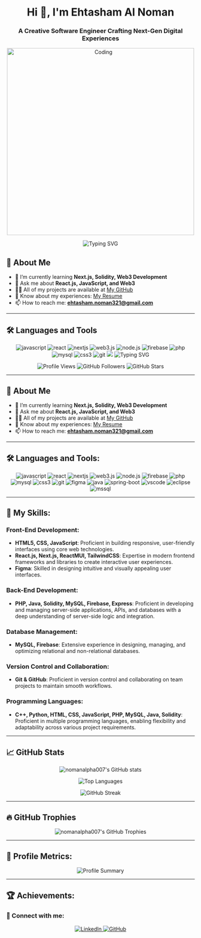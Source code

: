 <h1 align="center">Hi 👋, I'm Ehtasham Al Noman</h1>
<h3 align="center">A Creative Software Engineer Crafting Next-Gen Digital Experiences</h3>

<div align="center" style="position: relative;">
  <p align="center">
  <img src="https://media.giphy.com/media/qgQUggAC3Pfv687qPC/giphy.gif" width="500" alt="Coding" />
</p>
</div>

<p align="center">
    <img src="https://readme-typing-svg.demolab.com?font=Fira+Code&weight=500&size=21&pause=1000&color=0E75B6&center=true&vCenter=true&width=435&lines=Frontend+Developer;React.js+Enthusiast;Next.js+Learner;Web3+Explorer;Open+to+Collaboration+on+Exciting+Projects" alt="Typing SVG" />
</p>

## 💼 About Me

- 🌱 I’m currently learning **Next.js, Solidity, Web3 Development**
- 💬 Ask me about **React.js, JavaScript, and Web3**
- 👨‍💻 All of my projects are available at [My GitHub](https://github.com/NomanALPHA007)
- 📄 Know about my experiences: [My Resume](https://drive.google.com/file/d/1OawdLeBCybtN6IOJxv8IZLo6wHkpOOa4/view?usp=sharing)
- 📫 How to reach me: **ehtasham.noman321@gmail.com**

---

## 🛠️ Languages and Tools

<p align="center">
  <img src="https://img.shields.io/badge/JavaScript-F7DF1E?style=for-the-badge&logo=javascript&logoColor=black" alt="javascript" />
  <img src="https://img.shields.io/badge/React-20232A?style=for-the-badge&logo=react&logoColor=61DAFB" alt="react" />
  <img src="https://img.shields.io/badge/Next.js-000000?style=for-the-badge&logo=nextdotjs&logoColor=white" alt="nextjs" />
  <img src="https://img.shields.io/badge/Web3.js-F16822?style=for-the-badge&logo=web3.js&logoColor=white" alt="web3.js" />
  <img src="https://img.shields.io/badge/Node.js-43853D?style=for-the-badge&logo=node.js&logoColor=white" alt="node.js" />
  <img src="https://img.shields.io/badge/Firebase-FFCA28?style=for-the-badge&logo=firebase&logoColor=black" alt="firebase" />
  <img src="https://img.shields.io/badge/PHP-777BB4?style=for-the-badge&logo=php&logoColor=white" alt="php" />
  <img src="https://img.shields.io/badge/MySQL-4479A1?style=for-the-badge&logo=mysql&logoColor=white" alt="mysql" />
  <img src="https://img.shields.io/badge/CSS3-1572B6?style=for-the-badge&logo=css3&logoColor=white" alt="css3" />
  <img src="https://img.shields.io/badge/Git-F05032?style=for-the-badge&logo=git&logoColor=white" alt="git" />
  <img src="https://img.shields.io/badge/Figma-F24E1E?style=for-the-badge&logo=figma&


<p align="center">
    <img src="https://readme-typing-svg.demolab.com?font=Fira+Code&weight=500&size=21&pause=1000&color=0E75B6&center=true&vCenter=true&width=435&lines=Frontend+Developer;React.js+Enthusiast;Next.js+Learner;Web3+Explorer;Open+to+Collaboration+on+Exciting+Projects" alt="Typing SVG" />
</p>

<p align="center">
  <img src="https://komarev.com/ghpvc/?username=nomanalpha007&label=Profile%20Views&color=brightgreen&style=plastic" alt="Profile Views" />
  <img src="https://img.shields.io/github/followers/nomanalpha007?label=Followers&style=social" alt="GitHub Followers" />
  <img src="https://img.shields.io/github/stars/nomanalpha007?label=Stars&style=social" alt="GitHub Stars" />
</p>

---

## 💼 About Me

- 🌱 I’m currently learning **Next.js, Solidity, Web3 Development**
- 💬 Ask me about **React.js, JavaScript, and Web3**
- 👨‍💻 All of my projects are available at [My GitHub](https://github.com/NomanALPHA007)
- 📄 Know about my experiences: [My Resume](https://drive.google.com/file/d/1OawdLeBCybtN6IOJxv8IZLo6wHkpOOa4/view?usp=sharing)
- 📫 How to reach me: **ehtasham.noman321@gmail.com**

---

## 🛠️ Languages and Tools:

<p align="center">
  <img src="https://img.shields.io/badge/JavaScript-F7DF1E?style=for-the-badge&logo=javascript&logoColor=black" alt="javascript" />
  <img src="https://img.shields.io/badge/React-20232A?style=for-the-badge&logo=react&logoColor=61DAFB" alt="react" />
  <img src="https://img.shields.io/badge/Next.js-000000?style=for-the-badge&logo=nextdotjs&logoColor=white" alt="nextjs" />
  <img src="https://img.shields.io/badge/Web3.js-F16822?style=for-the-badge&logo=web3.js&logoColor=white" alt="web3.js" />
  <img src="https://img.shields.io/badge/Node.js-43853D?style=for-the-badge&logo=node.js&logoColor=white" alt="node.js" />
  <img src="https://img.shields.io/badge/Firebase-FFCA28?style=for-the-badge&logo=firebase&logoColor=black" alt="firebase" />
  <img src="https://img.shields.io/badge/PHP-777BB4?style=for-the-badge&logo=php&logoColor=white" alt="php" />
  <img src="https://img.shields.io/badge/MySQL-4479A1?style=for-the-badge&logo=mysql&logoColor=white" alt="mysql" />
  <img src="https://img.shields.io/badge/CSS3-1572B6?style=for-the-badge&logo=css3&logoColor=white" alt="css3" />
  <img src="https://img.shields.io/badge/Git-F05032?style=for-the-badge&logo=git&logoColor=white" alt="git" />
  <img src="https://img.shields.io/badge/Figma-F24E1E?style=for-the-badge&logo=figma&logoColor=white" alt="figma" />
  <img src="https://img.shields.io/badge/Java-007396?style=for-the-badge&logo=java&logoColor=white" alt="java" />
  <img src="https://img.shields.io/badge/Spring_Boot-6DB33F?style=for-the-badge&logo=spring-boot&logoColor=white" alt="spring-boot" />
  <img src="https://img.shields.io/badge/Visual_Studio_Code-007ACC?style=for-the-badge&logo=visual-studio-code&logoColor=white" alt="vscode" />
  <img src="https://img.shields.io/badge/Eclipse-2C2255?style=for-the-badge&logo=eclipse&logoColor=white" alt="eclipse" />
  <img src="https://img.shields.io/badge/MS_SQL_Server-CC2927?style=for-the-badge&logo=microsoft-sql-server&logoColor=white" alt="mssql" />
</p>

---

## 🚀 My Skills:

### Front-End Development:
- **HTML5, CSS, JavaScript**: Proficient in building responsive, user-friendly interfaces using core web technologies.
- **React.js, Next.js, ReactMUI, TailwindCSS**: Expertise in modern frontend frameworks and libraries to create interactive user experiences.
- **Figma**: Skilled in designing intuitive and visually appealing user interfaces.

### Back-End Development:
- **PHP, Java, Solidity, MySQL, Firebase, Express**: Proficient in developing and managing server-side applications, APIs, and databases with a deep understanding of server-side logic and integration.
  
### Database Management:
- **MySQL, Firebase**: Extensive experience in designing, managing, and optimizing relational and non-relational databases.

### Version Control and Collaboration:
- **Git & GitHub**: Proficient in version control and collaborating on team projects to maintain smooth workflows.

### Programming Languages:
- **C++, Python, HTML, CSS, JavaScript, PHP, MySQL, Java, Solidity**: Proficient in multiple programming languages, enabling flexibility and adaptability across various project requirements.
---

## 📈 GitHub Stats

<p align="center">
  <img src="https://github-readme-stats.vercel.app/api?username=nomanalpha007&show_icons=true&theme=radical" alt="nomanalpha007's GitHub stats" />
</p>

<p align="center">
  <img src="https://github-readme-stats.vercel.app/api/top-langs/?username=nomanalpha007&layout=compact&theme=radical" alt="Top Languages" />
</p>

<p align="center">
  <img src="https://github-readme-streak-stats.herokuapp.com/?user=nomanalpha007&theme=radical" alt="GitHub Streak" />
</p>

---

## 🔥 GitHub Trophies

<p align="center">
  <img src="https://github-profile-trophy.vercel.app/?username=nomanalpha007&theme=soft&row=1&no-bg=true&no-frame=true" alt="nomanalpha007's GitHub Trophies" />
</p>

---

## 🎯 Profile Metrics:

<p align="center">
    <img src="https://github-profile-summary-cards.vercel.app/api/cards/profile-details?username=nomanalpha007&theme=radical" alt="Profile Summary" />
</p>

---

## 🏆 Achievements:



### 💬 Connect with me:
<p align="center">
    <a href="https://linkedin.com/in/ehtasham-al-noman" target="_blank">
        <img src="https://img.shields.io/badge/LinkedIn-%230077B5.svg?style=for-the-badge&logo=linkedin&logoColor=white" alt="LinkedIn"/>
    </a>
    <a href="https://github.com/NomanALPHA007" target="_blank">
        <img src="https://img.shields.io/badge/GitHub-%23121011.svg?style=for-the-badge&logo=github&logoColor=white" alt="GitHub"/>
    </a>
</p>
